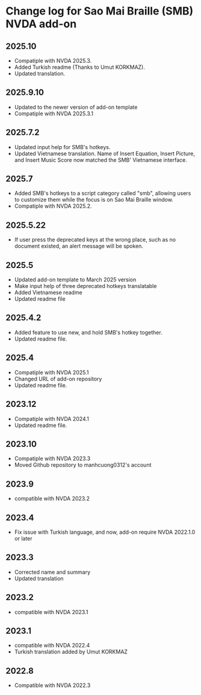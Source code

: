 # Change log for Sao Mai Braille (SMB) NVDA add-on
## 2025.10
- Compatiple with NVDA 2025.3.
- Added Turkish readme (Thanks to Umut KORKMAZ).
- Updated translation.

## 2025.9.10
- Updated to the newer version of add-on template
- Compatiple with NVDA 2025.3.1

## 2025.7.2
- Updated input help for SMB's hotkeys.
- Updated Vietnamese translation. Name of Insert Equation, Insert Picture, and Insert Music Score now matched the SMB' Vietnamese interface.

## 2025.7
- Added SMB's hotkeys to a script category called "smb", allowing users to customize them while the focus is on  Sao Mai Braille window.
- Compatiple with NVDA 2025.2.

## 2025.5.22
- If user press the deprecated keys at the wrong place, such as no document existed, an alert message will be spoken.

## 2025.5
- Updated add-on template to March 2025 version
- Make input help of three deprecated hotkeys translatable
- Added Vietnamese readme
- Updated readme file

## 2025.4.2
- Added feature to use new, and hold SMB's hotkey together.
- Updated readme file.

## 2025.4
- Compatiple with NVDA 2025.1
- Changed URL of add-on repository
- Updated readme file.

## 2023.12
- Compatiple with NVDA 2024.1
- Updated readme file.

## 2023.10
- Compatiple with NVDA 2023.3
- Moved Github repository to manhcuong0312's account

## 2023.9
- compatible with NVDA 2023.2

## 2023.4
- Fix issue with Turkish language, and now, add-on require NVDA 2022.1.0 or later

## 2023.3
- Corrected name and summary
- Updated translation

## 2023.2
- compatible with NVDA 2023.1

## 2023.1
- compatible with NVDA 2022.4
- Turkish translation added by Umut KORKMAZ

## 2022.8
- Compatible with NVDA 2022.3
